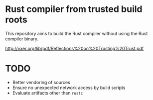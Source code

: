 Rust compiler from trusted build roots
======

This repository aims to build the Rust compiler without using the Rust compiler binary.

http://vxer.org/lib/pdf/Reflections%20on%20Trusting%20Trust.pdf

TODO
======

- Better vendoring of sources
- Ensure no unexpected network access by build scripts
- Evaluate artifacts other than `rustc`
